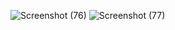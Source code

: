 ![Screenshot (76)](https://github.com/Anish0099/Todo_list_firebase/assets/109581121/584add79-dc7b-4875-b38f-de21e54ba2d0)
![Screenshot (77)](https://github.com/Anish0099/Todo_list_firebase/assets/109581121/6e1dfc3c-fc17-409d-9b08-211aad3474f5)

